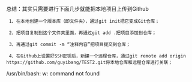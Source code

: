 总结：其实只需要进行下面几步就能把本地项目上传到Github

     1、在本地创建一个版本库（即文件夹），通过git init把它变成Git仓库；

     2、把项目复制到这个文件夹里面，再通过git add .把项目添加到仓库；

     3、再通过git commit -m “注释内容”把项目提交到仓库；

     4、在Github上设置好SSH密钥后，新建一个远程仓库，通过git remote add origin https://github.com/guyibang/TEST2.git将本地仓库和远程仓库进行关联；

/usr/bin/bash: w: command not found
